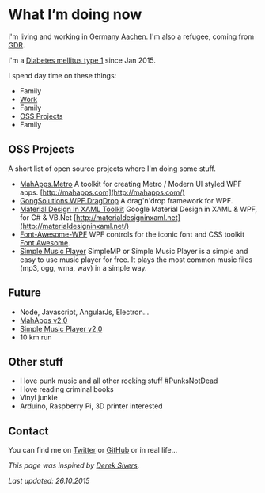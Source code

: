 # What I’m doing now

I'm living and working in Germany [Aachen](https://goo.gl/maps/YVPxbSf9SA42). I'm also a refugee, coming from [GDR](https://goo.gl/maps/Epnt9NBgNZp).

I'm a [Diabetes mellitus type 1](https://en.wikipedia.org/wiki/Diabetes_mellitus_type_1) since Jan 2015.

I spend day time on these things:

- Family
- [Work](https://www.inform-software.com/)
- Family
- [OSS Projects](https://github.com/)
- Family

## OSS Projects

A short list of open source projects where I'm doing some stuff.

- [MahApps.Metro](https://github.com/MahApps/MahApps.Metro) A toolkit for creating Metro / Modern UI styled WPF apps. [http://mahapps.com](http://mahapps.com/)
- [GongSolutions.WPF.DragDrop](https://github.com/punker76/gong-wpf-dragdrop) A drag'n'drop framework for WPF.
- [Material Design In XAML Toolkit](https://github.com/ButchersBoy/MaterialDesignInXamlToolkit) Google Material Design in XAML & WPF, for C# & VB.Net [http://materialdesigninxaml.net](http://materialdesigninxaml.net/)
- [Font-Awesome-WPF](https://github.com/charri/Font-Awesome-WPF) WPF controls for the iconic font and CSS toolkit [Font Awesome](http://fortawesome.github.io/Font-Awesome/).
- [Simple Music Player](https://github.com/punker76/simple-music-player) SimpleMP or Simple Music Player is a simple and easy to use music player for free. It plays the most common music files (mp3, ogg, wma, wav) in a simple way.

## Future

- Node, Javascript, AngularJs, Electron...
- [MahApps v2.0](https://github.com/MahApps/MahApps.Metro)
- [Simple Music Player v2.0](https://github.com/punker76/simple-music-player)
- 10 km run

## Other stuff

- I love punk music and all other rocking stuff #PunksNotDead
- I love reading criminal books
- Vinyl junkie
- Arduino, Raspberry Pi, 3D printer interested

## Contact

You can find me on [Twitter](https://twitter.com/punker76) or [GitHub](https://github.com/punker76) or in real life...

_This page was inspired by [Derek Sivers](https://sivers.org/nowff)._

_Last updated: 26.10.2015_
